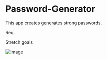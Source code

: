 # Password-Generator
This app creates generates strong passwords.

Req.

<!-- - Generate two random passwords when the user clicks the button -->
<!-- - Each password should be 15 characters long -->

Stretch goals
<!-- - Ability to set password length (min 8, max 100) -->
<!-- - Add "copy on click" feature -->
<!-- - Toggle "symbols" and "numbers" on/off -->

![image](https://user-images.githubusercontent.com/108902180/204414555-10e28eef-1e36-40a6-97a2-43cf8cfabc40.png)

